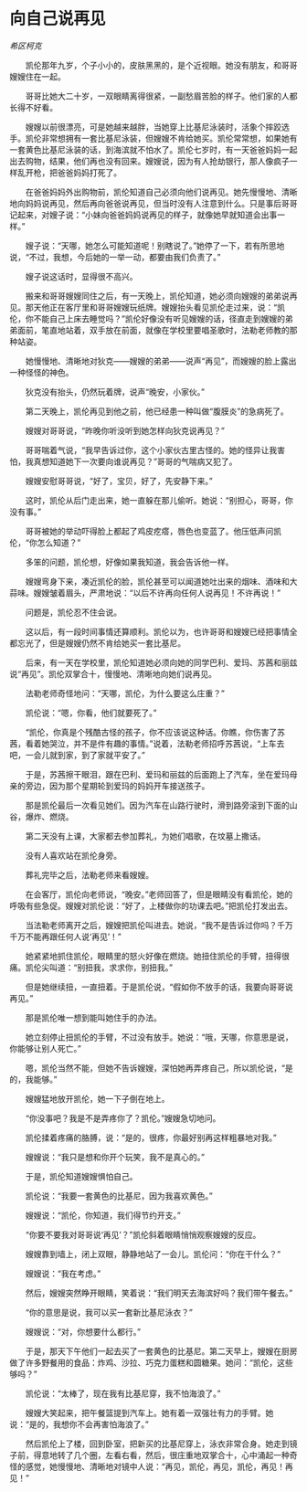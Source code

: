 # 向自己说再见

*希区柯克*

　　凯伦那年九岁，个子小小的，皮肤黑黑的，是个近视眼。她没有朋友，和哥哥嫂嫂住在一起。

　　哥哥比她大二十岁，一双眼睛离得很紧，一副愁眉苦脸的样子。他们家的人都长得不好看。

　　嫂嫂以前很漂亮，可是她越来越胖，当她穿上比基尼泳装时，活象个摔跤选手。凯伦非常想拥有一套比基尼泳装，但嫂嫂不肯给她买。凯伦常常想，如果她有一套黄色比基尼泳装的话，到海滨就不怕水了。凯伦七岁时，有一天爸爸妈妈一起出去购物，结果，他们再也没有回来。嫂嫂说，因为有人抢劫银行，那人像疯子一样乱开枪，把爸爸妈妈打死了。

　　在爸爸妈妈外出购物前，凯伦知道自己必须向他们说再见。她先慢慢地、清晰地向妈妈说再见，然后再向爸爸说再见，但当时没有人注意到什么。只是事后哥哥记起来，对嫂子说：“小妹向爸爸妈妈说再见的样子，就像她早就知道会出事一样。”

　　嫂子说：“天哪，她怎么可能知道呢！别瞎说了。”她停了一下，若有所思地说，“不过，我想，今后她的一举一动，都要由我们负责了。”

　　嫂子说这话时，显得很不高兴。

　　搬来和哥哥嫂嫂同住之后，有一天晚上，凯伦知道，她必须向嫂嫂的弟弟说再见。那天他正在客厅里和哥哥嫂嫂玩纸牌。嫂嫂抬头看见凯伦走过来，说：“凯伦，你不能自己上床去睡觉吗？”凯伦好像没有听见嫂嫂的话，径直走到嫂嫂的弟弟面前，笔直地站着，双手放在前面，就像在学校里要唱圣歌时，法勒老师教的那种站姿。

　　她慢慢地、清晰地对狄克——嫂嫂的弟弟——说声“再见”，而嫂嫂的脸上露出一种怪怪的神色。

　　狄克没有抬头，仍然玩着牌，说声“晚安，小家伙。”

　　第二天晚上，凯伦再见到他之前，他已经患一种叫做“腹膜炎”的急病死了。

　　嫂嫂对哥哥说，“昨晚你听没听到她怎样向狄克说再见？”

　　哥哥喘着气说，“我早告诉过你，这个小家伙古里古怪的。她的怪异让我害怕，我真想知道她下一次要向谁说再见？”哥哥的气喘病又犯了。

　　嫂嫂安慰哥哥说，“好了，宝贝，好了，先安静下来。”

　　这时，凯伦从后门走出来，她一直躲在那儿偷听。她说：“别担心，哥哥，你没有事。”

　　哥哥被她的举动吓得脸上都起了鸡皮疙瘩，唇色也变蓝了。他压低声问凯伦，“你怎么知道？”

　　多笨的问题，凯伦想，好像如果我知道，我会告诉他一样。

　　嫂嫂弯身下来，凑近凯伦的脸，凯伦甚至可以闻道她吐出来的烟味、酒味和大蒜味。嫂嫂皱着眉头，严肃地说：“以后不许再向任何人说再见！不许再说！”

　　问题是，凯伦忍不住会说。

　　这以后，有一段时间事情还算顺利。凯伦以为，也许哥哥和嫂嫂已经把事情全都忘光了，但是嫂嫂仍然不肯给她买一套比基尼。

　　后来，有一天在学校里，凯伦知道她必须向她的同学巴利、爱玛、苏茜和丽兹说“再见”。凯伦双掌合十，慢慢地、清晰地向她们说再见。

　　法勒老师奇怪地问：“天哪，凯伦，为什么要这么庄重？”

　　凯伦说：“嗯，你看，他们就要死了。”

　　“凯伦，你真是个残酷古怪的孩子，你不应该说这种话。你瞧，你伤害了苏茜，看着她哭泣，并不是件有趣的事情。”说着，法勒老师招呼苏茜说，“上车去吧，一会儿就到家，到了家就平安了。”

　　于是，苏茜擦干眼泪，跟在巴利、爱玛和丽兹的后面跑上了汽车，坐在爱玛母亲的旁边，因为那个星期轮到爱玛的妈妈开车接送孩子。

　　那是凯伦最后一次看见她们。因为汽车在山路行驶时，滑到路旁滚到下面的山谷，爆炸、燃烧。

　　第二天没有上课，大家都去参加葬礼，为她们唱歌，在坟墓上撒话。

　　没有人喜欢站在凯伦身旁。

　　葬礼完毕之后，法勒老师来看嫂嫂。

　　在会客厅，凯伦向老师说，“晚安。”老师回答了，但是眼睛没有看凯伦，她的呼吸有些急促。嫂嫂对凯伦说：“好了，上楼做你的功课去吧。”把凯伦打发出去。

　　当法勒老师离开之后，嫂嫂把凯伦叫进去。她说，“我不是告诉过你吗？千万千万不能再跟任何人说‘再见’！”

　　她紧紧地抓住凯伦，眼睛里的怒火好像在燃烧。她扭住凯伦的手臂，扭得很痛。凯伦尖叫道：“别扭我，求求你，别扭我。”

　　但是她继续扭，一直扭着。于是凯伦说，“假如你不放手的话，我要向哥哥说再见。”

　　那是凯伦唯一想到能叫她住手的办法。

　　她立刻停止扭凯伦的手臂，不过没有放手。她说：“哦，天哪，你意思是说，你能够让别人死亡。”

　　嗯，凯伦当然不能，但她不告诉嫂嫂，深怕她再弄疼自己，所以凯伦说，“是的，我能够。”

　　嫂嫂猛地放开凯伦，她一下子倒在地上。

　　“你没事吧？我是不是弄疼你了？凯伦。”嫂嫂急切地问。

　　凯伦揉着疼痛的胳膊，说：“是的，很疼，你最好别再这样粗暴地对我。”

　　嫂嫂说：“我只是想和你开个玩笑，我不是真心的。”

　　于是，凯伦知道嫂嫂惧怕自己。

　　凯伦说：“我要一套黄色的比基尼，因为我喜欢黄色。”

　　嫂嫂说：“凯伦，你知道，我们得节约开支。”

　　“你要不要我对哥哥说‘再见’？”凯伦斜着眼睛悄悄观察嫂嫂的反应。

　　嫂嫂靠到墙上，闭上双眼，静静地站了一会儿。凯伦问：“你在干什么？”

　　嫂嫂说：“我在考虑。”

　　然后，嫂嫂突然睁开眼睛，笑着说：“我们明天去海滨好吗？我们带午餐去。”

　　“你的意思是说，我可以买一套新比基尼泳衣？”

　　嫂嫂说：“对，你想要什么都行。”

　　于是，那天下午他们一起去买了一套黄色的比基尼。第二天早上，嫂嫂在厨房做了许多野餐用的食品：炸鸡、沙拉、巧克力蛋糕和圆糖果。她问：“凯伦，这些够吗？”

　　凯伦说：“太棒了，现在我有比基尼穿，我不怕海浪了。”

　　嫂嫂大笑起来，把午餐篮提到汽车上。她有着一双强壮有力的手臂。她说：“是的，我想你不会再害怕海浪了。”

　　然后凯伦上了楼，回到卧室，把新买的比基尼穿上，泳衣非常合身。她走到镜子前，得意地转了几个圈，左看右看，然后，很庄重地双掌合十，心中涌起一种奇怪的感觉，她慢慢地、清晰地对镜中人说：“再见，凯伦，再见，凯伦，再见！再见！”